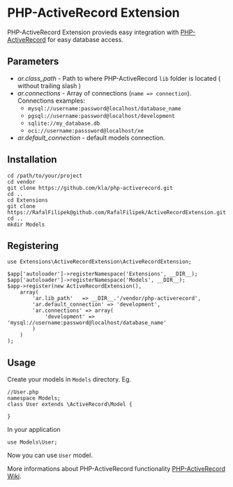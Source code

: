 PHP-ActiveRecord Extension
==========================

PHP-ActiveRecord Extension provieds easy integration with [PHP-ActiveRecord](https://github.com/kla/php-activerecord) for easy database access.

Parameters
----------

* *ar.class_path* - Path to where PHP-ActiveRecord `lib` folder is located ( without trailing slash )
* *ar.connections* - Array of connections (`name => connection`). Connections examples:
    * `mysql://username:password@localhost/database_name`
    * `pgsql://username:password@localhost/development`
    * `sqlite://my_database.db`
    * `oci://username:passsword@localhost/xe`
* *ar.default_connection* - default models connection.

Installation
------------ 
    cd /path/to/your/project
    cd vendor
    git clone https://github.com/kla/php-activerecord.git
    cd ..
    cd Extensions
    git clone https://RafalFilipek@github.com/RafalFilipek/ActiveRecordExtension.git
    cd ..
    mkdir Models

Registering
-----------
    use Extensions\ActiveRecordExtension\ActiveRecordExtension;

    $app['autoloader']->registerNamespace('Extensions', __DIR__);
    $app['autoloader']->registerNamespace('Models', __DIR__);
    $app->register(new ActiveRecordExtension(),
    	array(
    		'ar.lib_path'	=> __DIR__.'/vendor/php-activerecord',
    		'ar.default_connection' => 'development',
    		'ar.connections' => array(
    			'development' => 'mysql://username:password@localhost/database_name'
    		)
    	)
    );

Usage
-----

Create your models in `Models` directory. Eg.

    //User.php
    namespace Models;
    class User extends \ActiveRecord\Model {
    
    }

In your application

    use Models\User;

Now you can use `User` model. 

More informations about PHP-ActiveRecord functionality [PHP-ActiveRecord Wiki](http://www.phpactiverecord.org/projects/main/wiki).
